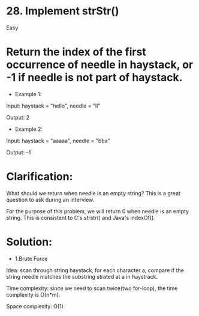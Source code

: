 
# 28. Implement strStr()

 Easy

Return the index of the first occurrence of needle in haystack, or -1 if needle is not part of haystack.
=
* Example 1:

Input: haystack = "hello", needle = "ll"

Output: 2

* Example 2:

Input: haystack = "aaaaa", needle = "bba"

Output: -1


Clarification:
=

What should we return when needle is an empty string? This is a great question to ask during an interview.

For the purpose of this problem, we will return 0 when needle is an empty string. This is consistent to C's strstr() and Java's indexOf().

Solution:
=
* 1.Brute Force

Idea:
scan through string haystack, for each character a, compare if the string needle matches the substring strated at a in haystrack.

Time complexity:
since we need to scan twice(two for-loop), the time complexity is O(n*m).

Space complexity:
O(1)
